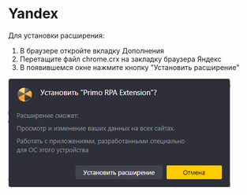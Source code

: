 # Yandex

Для установки расширения:

1. В браузере откройте вкладку Дополнения
2. Перетащите файл chrome.crx на закладку браузера Яндекс
3. В появившемся окне нажмите кнопку "Установить расширение"

![](../../resources/settings/plugin-install/image-861.png)

